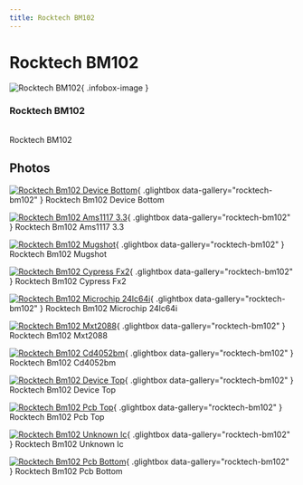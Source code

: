 ```yaml
---
title: Rocktech BM102
---
```


# Rocktech BM102

<div class="infobox" markdown>

![Rocktech BM102](./img/Rocktech_bm102_device_bottom.jpg){ .infobox-image }

### Rocktech BM102

| | |
|---|---|

</div>

[](./img/Rocktech_bm102_mugshot.png)  [](./img/Rocktech_bm102_mugshot.png)Rocktech BM102

## Photos

<div class="photo-grid" markdown>

[![Rocktech Bm102 Device Bottom](./img/Rocktech_bm102_device_bottom.jpg)](./img/Rocktech_bm102_device_bottom.jpg "Rocktech Bm102 Device Bottom"){ .glightbox data-gallery="rocktech-bm102" }
<span class="caption">Rocktech Bm102 Device Bottom</span>

[![Rocktech Bm102 Ams1117 3.3](./img/Rocktech_bm102_ams1117-3.3.jpg)](./img/Rocktech_bm102_ams1117-3.3.jpg "Rocktech Bm102 Ams1117 3.3"){ .glightbox data-gallery="rocktech-bm102" }
<span class="caption">Rocktech Bm102 Ams1117 3.3</span>

[![Rocktech Bm102 Mugshot](./img/Rocktech_bm102_mugshot.png)](./img/Rocktech_bm102_mugshot.png "Rocktech Bm102 Mugshot"){ .glightbox data-gallery="rocktech-bm102" }
<span class="caption">Rocktech Bm102 Mugshot</span>

[![Rocktech Bm102 Cypress Fx2](./img/Rocktech_bm102_cypress_fx2.jpg)](./img/Rocktech_bm102_cypress_fx2.jpg "Rocktech Bm102 Cypress Fx2"){ .glightbox data-gallery="rocktech-bm102" }
<span class="caption">Rocktech Bm102 Cypress Fx2</span>

[![Rocktech Bm102 Microchip 24lc64i](./img/Rocktech_bm102_microchip_24lc64i.jpg)](./img/Rocktech_bm102_microchip_24lc64i.jpg "Rocktech Bm102 Microchip 24lc64i"){ .glightbox data-gallery="rocktech-bm102" }
<span class="caption">Rocktech Bm102 Microchip 24lc64i</span>

[![Rocktech Bm102 Mxt2088](./img/Rocktech_bm102_mxt2088.jpg)](./img/Rocktech_bm102_mxt2088.jpg "Rocktech Bm102 Mxt2088"){ .glightbox data-gallery="rocktech-bm102" }
<span class="caption">Rocktech Bm102 Mxt2088</span>

[![Rocktech Bm102 Cd4052bm](./img/Rocktech_bm102_cd4052bm.jpg)](./img/Rocktech_bm102_cd4052bm.jpg "Rocktech Bm102 Cd4052bm"){ .glightbox data-gallery="rocktech-bm102" }
<span class="caption">Rocktech Bm102 Cd4052bm</span>

[![Rocktech Bm102 Device Top](./img/Rocktech_bm102_device_top.jpg)](./img/Rocktech_bm102_device_top.jpg "Rocktech Bm102 Device Top"){ .glightbox data-gallery="rocktech-bm102" }
<span class="caption">Rocktech Bm102 Device Top</span>

[![Rocktech Bm102 Pcb Top](./img/Rocktech_bm102_pcb_top.jpg)](./img/Rocktech_bm102_pcb_top.jpg "Rocktech Bm102 Pcb Top"){ .glightbox data-gallery="rocktech-bm102" }
<span class="caption">Rocktech Bm102 Pcb Top</span>

[![Rocktech Bm102 Unknown Ic](./img/Rocktech_bm102_unknown_ic.jpg)](./img/Rocktech_bm102_unknown_ic.jpg "Rocktech Bm102 Unknown Ic"){ .glightbox data-gallery="rocktech-bm102" }
<span class="caption">Rocktech Bm102 Unknown Ic</span>

[![Rocktech Bm102 Pcb Bottom](./img/Rocktech_bm102_pcb_bottom.jpg)](./img/Rocktech_bm102_pcb_bottom.jpg "Rocktech Bm102 Pcb Bottom"){ .glightbox data-gallery="rocktech-bm102" }
<span class="caption">Rocktech Bm102 Pcb Bottom</span>

</div>
